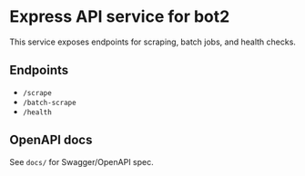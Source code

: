 # Express API service for bot2

This service exposes endpoints for scraping, batch jobs, and health checks.

## Endpoints
- `/scrape`
- `/batch-scrape`
- `/health`

## OpenAPI docs
See `docs/` for Swagger/OpenAPI spec.
